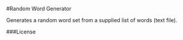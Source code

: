 #Random Word Generator

Generates a random word set from a supplied list of words (text file).



###License
